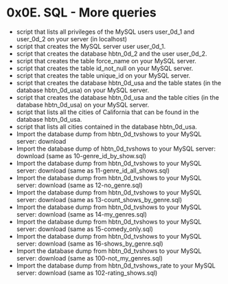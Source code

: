 # 0x0E. SQL - More queries
* script that lists all privileges of the MySQL users user_0d_1 and user_0d_2 on your server (in localhost)
* script that creates the MySQL server user user_0d_1.
* script that creates the database hbtn_0d_2 and the user user_0d_2.
* script that creates the table force_name on your MySQL server.
* script that creates the table id_not_null on your MySQL server.
* script that creates the table unique_id on your MySQL server.
* script that creates the database hbtn_0d_usa and the table states (in the database hbtn_0d_usa) on your MySQL server.
* script that creates the database hbtn_0d_usa and the table cities (in the database hbtn_0d_usa) on your MySQL server.
* script that lists all the cities of California that can be found in the database hbtn_0d_usa.
* script that lists all cities contained in the database hbtn_0d_usa.
* Import the database dump from hbtn_0d_tvshows to your MySQL server: download
* Import the database dump of hbtn_0d_tvshows to your MySQL server: download (same as 10-genre_id_by_show.sql)
* Import the database dump from hbtn_0d_tvshows to your MySQL server: download (same as 11-genre_id_all_shows.sql)
* Import the database dump from hbtn_0d_tvshows to your MySQL server: download (same as 12-no_genre.sql)
* Import the database dump from hbtn_0d_tvshows to your MySQL server: download (same as 13-count_shows_by_genre.sql)
* Import the database dump from hbtn_0d_tvshows to your MySQL server: download (same as 14-my_genres.sql)
* Import the database dump from hbtn_0d_tvshows to your MySQL server: download (same as 15-comedy_only.sql)
* Import the database dump from hbtn_0d_tvshows to your MySQL server: download (same as 16-shows_by_genre.sql)
* Import the database dump from hbtn_0d_tvshows to your MySQL server: download (same as 100-not_my_genres.sql)
* Import the database dump from hbtn_0d_tvshows_rate to your MySQL server: download (same as 102-rating_shows.sql)
